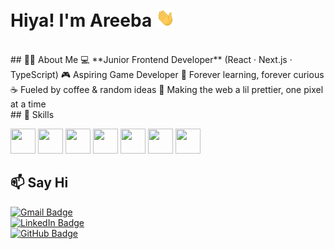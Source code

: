 # Hiya! I'm Areeba  <img src="https://raw.githubusercontent.com/ABSphreak/ABSphreak/master/gifs/Hi.gif" width="30px">
<br />
## 👩‍💻 About Me  
💻 **Junior Frontend Developer** (React · Next.js · TypeScript)  
🎮 Aspiring Game Developer  
🌱 Forever learning, forever curious  
☕ Fueled by coffee & random ideas  
🎨 Making the web a lil prettier, one pixel at a time  
<br />
## 🚀 Skills  

<p align="left">
  <!-- JavaScript -->
  <img src="https://cdn.jsdelivr.net/gh/devicons/devicon/icons/javascript/javascript-original.svg" width="40" height="40"/>
  
  <!-- TypeScript -->
  <img src="https://cdn.jsdelivr.net/gh/devicons/devicon/icons/typescript/typescript-original.svg" width="40" height="40"/>
  
  <!-- React -->
  <img src="https://cdn.jsdelivr.net/gh/devicons/devicon/icons/react/react-original.svg" width="40" height="40"/>
  
  <!-- Next.js -->
  <img src="https://cdn.jsdelivr.net/gh/devicons/devicon/icons/nextjs/nextjs-line.svg" width="40" height="40"/>
  
  <!-- Redux -->
  <img src="https://cdn.jsdelivr.net/gh/devicons/devicon/icons/redux/redux-original.svg" width="40" height="40"/>
  
  <!-- Node.js -->
  <img src="https://cdn.jsdelivr.net/gh/devicons/devicon/icons/nodejs/nodejs-original.svg" width="40" height="40"/>
  
  <!-- Express (white wordmark for dark mode) -->
  <img src="https://cdn.jsdelivr.net/gh/devicons/devicon/icons/express/express-original-wordmark.svg" width="40" height="40"/>
</p>

## 📫 Say Hi  

[![Gmail Badge](https://img.shields.io/badge/-areebaasad07@gmail.com-D14836?style=flat&logo=Gmail&logoColor=white)](mailto:areebaasad07@gmail.com)  
[![LinkedIn Badge](https://img.shields.io/badge/-Areeba%20Asad-blue?style=flat&logo=Linkedin&logoColor=white)](https://www.linkedin.com/in/your-link/)  
[![GitHub Badge](https://img.shields.io/badge/-AreebaAsad-black?style=flat&logo=github&logoColor=white)](https://github.com/your-username)



